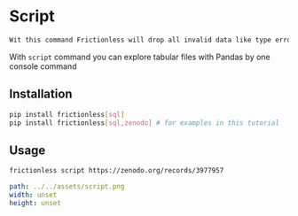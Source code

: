 # Script

```markdown remark type=info
Wit this command Frictionless will drop all invalid data like type errors in cells. Use `validate` if needed.
```

With `script` command you can explore tabular files with Pandas by one console command

## Installation

```bash tabs=CLI
pip install frictionless[sql]
pip install frictionless[sql,zenodo] # for examples in this tutorial
```

## Usage

```bash
frictionless script https://zenodo.org/records/3977957
```

```yaml image
path: ../../assets/script.png
width: unset
height: unset
```
